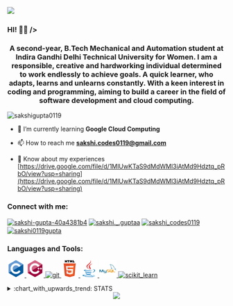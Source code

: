 ![](assets/header.gif)
### HI! 👋🏼 />
<h3 align="center">A second-year, B.Tech Mechanical and Automation student at Indira Gandhi Delhi Technical University for Women. I am a responsible, creative and hardworking individual determined to work endlessly to achieve goals. A quick learner, who adapts, learns and unlearns constantly. With a keen interest in coding and programming, aiming to build a career in the field of software development and cloud computing.</h3>

<p align="left"> <img src="https://komarev.com/ghpvc/?username=sakshigupta0119&label=Profile%20views&color=0e75b6&style=flat" alt="sakshigupta0119" /> </p>

- 🌱 I’m currently learning **Google Cloud Computing**

- 📫 How to reach me **sakshi.codes0119@gmail.com**

- 📄 Know about my experiences [https://drive.google.com/file/d/1MlUwKTaS9dMdWMl3iAtMd9Hdztq_pRbO/view?usp=sharing](https://drive.google.com/file/d/1MlUwKTaS9dMdWMl3iAtMd9Hdztq_pRbO/view?usp=sharing)

<h3 align="centre">Connect with me:</h3>
<p align="centre">
<a href="https://linkedin.com/in/sakshi-gupta-40a4381b4" target="blank"><img align="center" src="https://cdn.jsdelivr.net/npm/simple-icons@3.0.1/icons/linkedin.svg" alt="sakshi-gupta-40a4381b4" height="30" width="40" /></a>
<a href="https://instagram.com/sakshi._.guptaa" target="blank"><img align="center" src="https://cdn.jsdelivr.net/npm/simple-icons@3.0.1/icons/instagram.svg" alt="sakshi._.guptaa" height="30" width="40" /></a>
<a href="https://www.hackerrank.com/sakshi_codes0119" target="blank"><img align="center" src="https://cdn.jsdelivr.net/npm/simple-icons@3.0.1/icons/hackerrank.svg" alt="sakshi_codes0119" height="30" width="40" /></a>
<a href="https://www.leetcode.com/sakshi0119gupta" target="blank"><img align="center" src="https://cdn.jsdelivr.net/npm/simple-icons@3.0.1/icons/leetcode.svg" alt="sakshi0119gupta" height="30" width="40" /></a>
</p>

<h3 align="left">Languages and Tools:</h3>
<p align="left"> <a href="https://www.cprogramming.com/" target="_blank"> <img src="https://raw.githubusercontent.com/devicons/devicon/master/icons/c/c-original.svg" alt="c" width="40" height="40"/> </a> <a href="https://www.w3schools.com/cpp/" target="_blank"> <img src="https://raw.githubusercontent.com/devicons/devicon/master/icons/cplusplus/cplusplus-original.svg" alt="cplusplus" width="40" height="40"/> </a> <a href="https://git-scm.com/" target="_blank"> <img src="https://www.vectorlogo.zone/logos/git-scm/git-scm-icon.svg" alt="git" width="40" height="40"/> </a> <a href="https://www.w3.org/html/" target="_blank"> <img src="https://raw.githubusercontent.com/devicons/devicon/master/icons/html5/html5-original-wordmark.svg" alt="html5" width="40" height="40"/> </a> <a href="https://www.java.com" target="_blank"> <img src="https://raw.githubusercontent.com/devicons/devicon/master/icons/java/java-original.svg" alt="java" width="40" height="40"/> </a> <a href="https://www.mysql.com/" target="_blank"> <img src="https://raw.githubusercontent.com/devicons/devicon/master/icons/mysql/mysql-original-wordmark.svg" alt="mysql" width="40" height="40"/> </a> <a href="https://scikit-learn.org/" target="_blank"> <img src="https://upload.wikimedia.org/wikipedia/commons/0/05/Scikit_learn_logo_small.svg" alt="scikit_learn" width="40" height="40"/> </a> </p>

<details>
  <summary>:chart_with_upwards_trend: STATS</summary>
  <br/>
 <p>&nbsp;<img align="center" src="https://github-readme-stats.vercel.app/api?username=sakshigupta0119&show_icons=true&locale=en" alt="sakshigupta0119" /></p>

<p><img align="center" src="https://github-readme-streak-stats.herokuapp.com/?user=sakshigupta0119&" alt="sakshigupta0119" /></p>
  <b>Note:</b> This is only a metric of the languages my public code on GitHub consists of and does not reflect my expertise or skill level.
</details>


<div align="center"><a href="https://github.com/sakshigupta0119"><img src="https://img.shields.io/badge/Made%20With%20❤️%20By-SAKSHI-red"></a></div>
